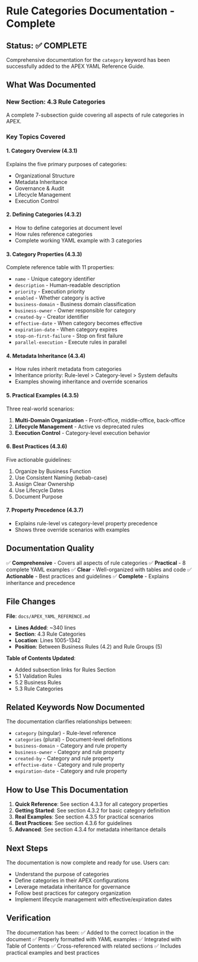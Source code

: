 # Rule Categories Documentation - Complete

## Status: ✅ COMPLETE

Comprehensive documentation for the `category` keyword has been successfully added to the APEX YAML Reference Guide.

## What Was Documented

### New Section: 4.3 Rule Categories
A complete 7-subsection guide covering all aspects of rule categories in APEX.

### Key Topics Covered

#### 1. **Category Overview** (4.3.1)
Explains the five primary purposes of categories:
- Organizational Structure
- Metadata Inheritance  
- Governance & Audit
- Lifecycle Management
- Execution Control

#### 2. **Defining Categories** (4.3.2)
- How to define categories at document level
- How rules reference categories
- Complete working YAML example with 3 categories

#### 3. **Category Properties** (4.3.3)
Complete reference table with 11 properties:
- `name` - Unique category identifier
- `description` - Human-readable description
- `priority` - Execution priority
- `enabled` - Whether category is active
- `business-domain` - Business domain classification
- `business-owner` - Owner responsible for category
- `created-by` - Creator identifier
- `effective-date` - When category becomes effective
- `expiration-date` - When category expires
- `stop-on-first-failure` - Stop on first failure
- `parallel-execution` - Execute rules in parallel

#### 4. **Metadata Inheritance** (4.3.4)
- How rules inherit metadata from categories
- Inheritance priority: Rule-level > Category-level > System defaults
- Examples showing inheritance and override scenarios

#### 5. **Practical Examples** (4.3.5)
Three real-world scenarios:
1. **Multi-Domain Organization** - Front-office, middle-office, back-office
2. **Lifecycle Management** - Active vs deprecated rules
3. **Execution Control** - Category-level execution behavior

#### 6. **Best Practices** (4.3.6)
Five actionable guidelines:
1. Organize by Business Function
2. Use Consistent Naming (kebab-case)
3. Assign Clear Ownership
4. Use Lifecycle Dates
5. Document Purpose

#### 7. **Property Precedence** (4.3.7)
- Explains rule-level vs category-level property precedence
- Shows three override scenarios with examples

## Documentation Quality

✅ **Comprehensive** - Covers all aspects of rule categories
✅ **Practical** - 8 complete YAML examples
✅ **Clear** - Well-organized with tables and code
✅ **Actionable** - Best practices and guidelines
✅ **Complete** - Explains inheritance and precedence

## File Changes

**File**: `docs/APEX_YAML_REFERENCE.md`
- **Lines Added**: ~340 lines
- **Section**: 4.3 Rule Categories
- **Location**: Lines 1005-1342
- **Position**: Between Business Rules (4.2) and Rule Groups (5)

**Table of Contents Updated**:
- Added subsection links for Rules Section
- 5.1 Validation Rules
- 5.2 Business Rules
- 5.3 Rule Categories

## Related Keywords Now Documented

The documentation clarifies relationships between:
- `category` (singular) - Rule-level reference
- `categories` (plural) - Document-level definitions
- `business-domain` - Category and rule property
- `business-owner` - Category and rule property
- `created-by` - Category and rule property
- `effective-date` - Category and rule property
- `expiration-date` - Category and rule property

## How to Use This Documentation

1. **Quick Reference**: See section 4.3.3 for all category properties
2. **Getting Started**: See section 4.3.2 for basic category definition
3. **Real Examples**: See section 4.3.5 for practical scenarios
4. **Best Practices**: See section 4.3.6 for guidelines
5. **Advanced**: See section 4.3.4 for metadata inheritance details

## Next Steps

The documentation is now complete and ready for use. Users can:
- Understand the purpose of categories
- Define categories in their APEX configurations
- Leverage metadata inheritance for governance
- Follow best practices for category organization
- Implement lifecycle management with effective/expiration dates

## Verification

The documentation has been:
✅ Added to the correct location in the document
✅ Properly formatted with YAML examples
✅ Integrated with Table of Contents
✅ Cross-referenced with related sections
✅ Includes practical examples and best practices

